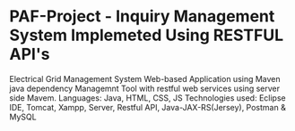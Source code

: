 # PAF-Project - Inquiry Management System Implemeted Using RESTFUL API's
Electrical Grid Management System Web-based Application using Maven java dependency Managemnt Tool  with restful web services using server side Mavem. Languages: Java, HTML, CSS, JS Technologies used: Eclipse IDE, Tomcat, Xampp, Server, Restful API, Java-JAX-RS(Jersey), Postman & MySQL
